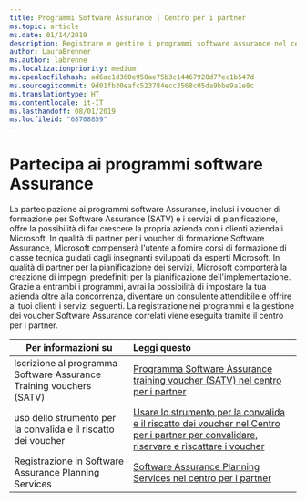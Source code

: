 ```yaml
---
title: Programmi Software Assurance | Centro per i partner
ms.topic: article
ms.date: 01/14/2019
description: Registrare e gestire i programmi software assurance nel centro per i partner
author: LauraBrenner
ms.author: labrenne
ms.localizationpriority: medium
ms.openlocfilehash: ad6ac1d360e958ae75b3c14467928d77ec1b547d
ms.sourcegitcommit: 9d01fb30eafc523784ecc3568c05da9bbe9a1e8c
ms.translationtype: HT
ms.contentlocale: it-IT
ms.lasthandoff: 08/01/2019
ms.locfileid: "68708859"
---
```

# <a name="participate-in-software-assurance-programs"></a>Partecipa ai programmi software Assurance

La partecipazione ai programmi software Assurance, inclusi i voucher di formazione per Software Assurance (SATV) e i servizi di pianificazione, offre la possibilità di far crescere la propria azienda con i clienti aziendali Microsoft. In qualità di partner per i voucher di formazione Software Assurance, Microsoft compenserà l'utente a fornire corsi di formazione di classe tecnica guidati dagli insegnanti sviluppati da esperti Microsoft. In qualità di partner per la pianificazione dei servizi, Microsoft comporterà la creazione di impegni predefiniti per la pianificazione dell'implementazione. Grazie a entrambi i programmi, avrai la possibilità di impostare la tua azienda oltre alla concorrenza, diventare un consulente attendibile e offrire ai tuoi clienti i servizi seguenti. La registrazione nei programmi e la gestione dei voucher Software Assurance correlati viene eseguita tramite il centro per i partner.

|**Per informazioni su**   |**Leggi questo**   |
|--------------------------|:------------------|
|Iscrizione al programma Software Assurance Training vouchers (SATV)|[Programma Software Assurance training voucher (SATV) nel centro per i partner](software-assurance-satv.md)|
|uso dello strumento per la convalida e il riscatto dei voucher|[Usare lo strumento per la convalida e il riscatto dei voucher nel Centro per i partner per convalidare, riservare e riscattare i voucher](voucher-validation-tool.md)|
|Registrazione in Software Assurance Planning Services|[Software Assurance Planning Services nel centro per i partner](software-assurance-dps.md) 


